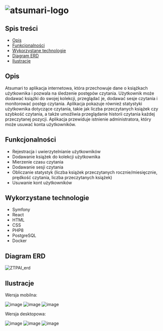 # ![atsumari-logo](https://github.com/mrsklg/Atsumari/assets/100710286/3945c240-3eb3-4e86-ac8c-4564e97be4f5)

## Spis treści

- [Opis](#opis)
- [Funkcjonalności](#funkcjonalności)
- [Wykorzystane technologie](#wykorzystane-technologie)
- [Diagram ERD](#diagram-erd)
- [Ilustracje](#ilustracje)

## Opis

Atsumari to aplikacja internetowa, która przechowuje dane o książkach użytkownika i pozwala na śledzenie postępów czytania. Użytkownik może dodawać książki do swojej kolekcji, przeglądać je, dodawać sesje czytania i monitorować postęp czytania. Aplikacja pokazuje również statystyki użytkownika dotyczące czytania, takie jak liczba przeczytanych książek czy szybkość czytania, a także umożliwia przeglądanie historii czytania każdej przeczytanej pozycji. Aplikacja przewiduje istnienie administratora, który może usuwać konta użytkowników.

## Funkcjonalności

- Rejestracja i uwierzytelnianie użytkowników
- Dodawanie książek do kolekcji użytkownika
- Mierzenie czasu czytania
- Dodawanie sesji czytania
- Obliczanie statystyk (liczba książek przeczytanych rocznie/miesięcznie, prędkość czytania, liczba przeczytanych książek)
- Usuwanie kont użytkowników

## Wykorzystane technologie

- Symfony
- React
- HTML
- CSS
- PHP8
- PostgreSQL
- Docker

## Diagram ERD

![ZTPAI_erd](https://github.com/mrsklg/ZTPAI/assets/100710286/166a7c70-c430-450a-b9ae-775698f4948b)

## Ilustracje

Wersja mobilna:

![image](https://github.com/mrsklg/ZTPAI/assets/100710286/cf7946b1-0790-4c01-8965-a596b51d0e6d)
![image](https://github.com/mrsklg/ZTPAI/assets/100710286/c803b4ce-ae3f-4f06-bc0b-d5cd178a353c)
![image](https://github.com/mrsklg/ZTPAI/assets/100710286/efaf899e-cb91-4aac-a8ef-11576ea028f8)


Wersja desktopowa:

![image](https://github.com/mrsklg/ZTPAI/assets/100710286/f18c7651-0d2c-4835-a9a9-63a62283b166)
![image](https://github.com/mrsklg/ZTPAI/assets/100710286/04e81d93-f005-400b-a253-a949d372132a)
![image](https://github.com/mrsklg/ZTPAI/assets/100710286/dea008d0-7fb6-4a16-b2e1-84d4b8f3eda8)

